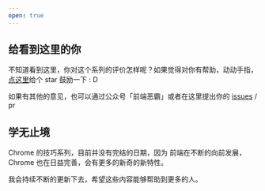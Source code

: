 ```yaml
---
open: true
---
```


## 给看到这里的你

不知道看到这里，你对这个系列的评价怎样呢？如果觉得对你有帮助，动动手指，[点这里](https://github.com/dendoink/FrontendWingman)给个 star 鼓励一下 : D 

如果有其他的意见，也可以通过公众号「前端恶霸」或者在这里提出你的 [issues](https://github.com/dendoink/FrontendWingman/issues/1) / pr 

## 学无止境

Chrome 的技巧系列，目前并没有完结的日期，因为 前端在不断的向前发展，Chrome 也在日益完善，会有更多的新奇的新特性。

我会持续不断的更新下去，希望这些内容能够帮助到更多的人。
